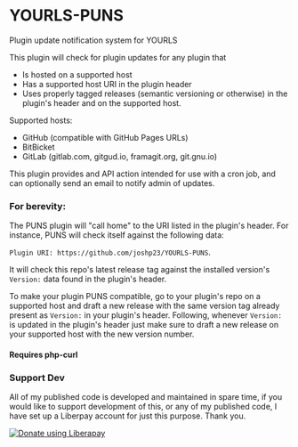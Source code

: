 # YOURLS-PUNS
Plugin update notification system for YOURLS

This plugin will check for plugin updates for any plugin that
-  Is hosted on a supported host
-  Has a supported host URI in the plugin header
-  Uses properly tagged releases (semantic versioning or otherwise) in the plugin's header and on the supported host.

Supported hosts:
- GitHub (compatible with GitHub Pages URLs)
- BitBicket
- GitLab (gitlab.com, gitgud.io, framagit.org, git.gnu.io)

This plugin provides and API action intended for use with a cron job, and can optionally send an email to notify admin of updates.

### For berevity:

The PUNS plugin will "call home" to the URI listed in the plugin's header. For instance, PUNS will check itself against the following data:  

`Plugin URI: https://github.com/joshp23/YOURLS-PUNS`.  

It will check this repo's latest release tag against the installed version's `Version:` data found in the plugin's header.

To make your plugin PUNS compatible, go to your plugin's repo on a supported host and draft a new release with the same version tag already present as `Version:` in your plugin's header. Following, whenever `Version:` is updated in the plugin's header just make sure to draft a new release on your supported host with the new version number.

#### Requires php-curl

### Support Dev
All of my published code is developed and maintained in spare time, if you would like to support development of this, or any of my published code, I have set up a Liberpay account for just this purpose. Thank you.

<noscript><a href="https://liberapay.com/joshu42/donate"><img alt="Donate using Liberapay" src="https://liberapay.com/assets/widgets/donate.svg"></a></noscript>
